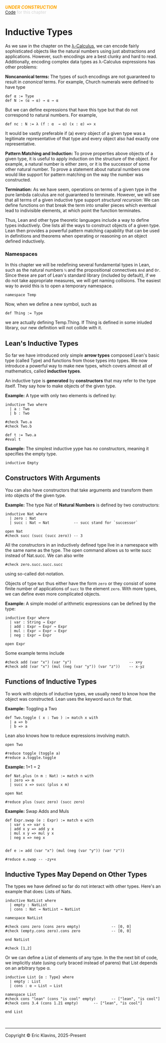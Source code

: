 <span style='color: orange'>***UNDER CONSTRUCTION***</span><br>
<span style='color: lightgray; font-size: 10pt'><a href='https://github.com/klavins/LeanBook/blob/main/main/../LeanBook/Chapters/InductiveTypes.lean'>Code</a> for this chapter</span>
 # Inductive Types

As we saw in the chapter on the [λ-Calculus](LambdaCalculus.md), we can encode fairly sophisticated objects like the natural numbers using just abstractions and applications. However, such encodings are a best clunky and hard to read. Additionally, encoding complex data types as λ-Calculus expressions has other problems:

**Noncanonical terms:** The types of such encodings are not guaranteed to result in _canonical_ terms. For example, Church numerals were defined to have type 
```lean
def α := Type
def N := (α → α) → α → α
```
 But we can define expressions that have this type but that do not correspond to natural numbers. For example, 
```lean
def nc : N := λ (f : α  → α) (x : α) => x
```
 It would be vastly preferable if (a) every object of a given type was a legitimate representative of that type and every object also had exactly one representative.

**Pattern Matching and Induction:** To prove properties above objects of a given type, it is useful to apply induction on the structure of the object. For example, a natural number is either zero, or it is the successor of some other natural number. To prove a statement about natural numbers one would like support for pattern matching on the way the number was constructed.

**Termination:** As we have seem, operations on terms of a given type in the pure lambda calculus are not guaranteed to terminate. However, we will see that all terms of a given inductive type support _structural recursion_: We can define functions on that break the term into smaller pieces which eventual lead to indivisible elements, at which point the function terminates.

Thus, Lean and other type theoretic languages include a way to define types inductively. One lists all the ways to construct objects of a given type. Lean then provides a powerful pattern matching capability that can be used in definitions and theorems when operating or reasoning on an object defined inductively.

### Namespaces

In this chapter we will be redefining several fundamental types in Lean, such as the natural numbers `ℕ` and the propositional connectives `And` and `Or`. Since these are part of Lean's standard library (included by default), if we do not take appropriate measures, we will get naming collisions. The easiest way to avoid this is to open a temporary namespace. 
```lean
namespace Temp
```
 Now, when we define a new symbol, such as 
```lean
def Thing := Type
```
 we are actually defining Temp.Thing. If Thing is defined in some inluded library, our new definition will not collide with it.

## Lean's Inductive Types

So far we have introduced only simple **arrow types** composed Lean's basic type (called Type) and functions from those types into types. We now introduce a powerful way to make new types, which covers almost all of mathematics, called **inductive types**.

An inductive type is **generated** by **constructors** that may refer to the type itself. They say how to make objects of the given type.

**Example:** A type with only two elements is defined by: 
```lean
inductive Two where
  | a : Two
  | b : Two

#check Two.a
#check Two.b

def t := Two.a
#eval t
```
 **Example:** The simplest inductive yype has _no_ constructors, meaning it specifies the empty type. 
```lean
inductive Empty
```
 ## Constructors With Arguments

You can also have constructors that take arguments and transform them into objects of the given type.

**Example:** The type Nat of **Natural Numbers** is defined by two constructors: 
```lean
inductive Nat where
  | zero : Nat
  | succ : Nat → Nat           -- succ stand for `successor`

open Nat
#check succ (succ (succ zero)) -- 3
```
 All the constructors in an inductively defined type live in a namespace with the same name as the type. The open command allows us to write succ instead of Nat.succ. We can also write 
```lean
#check zero.succ.succ.succ
```
 using so-called dot-notation.

Objects of type `Nat` thus either have the form `zero` or they consist of some finite number of applications of `succ` to the element `zero`. With more types, we can define even more complicated objects.

**Example:** A simple model of arithmetic expressions can be defined by the type: 
```lean
inductive Expr where
  | var : String → Expr
  | add : Expr → Expr → Expr
  | mul : Expr → Expr → Expr
  | neg : Expr → Expr

open Expr
```
 Some example terms include 
```lean
#check add (var "x") (var "y")                          -- x+y
#check add (var "x") (mul (neg (var "y")) (var "z"))    -- x-yz
```
 ## Functions of Inductive Types

To work with objects of inductive types, we usually need to know how the object was constructed. Lean uses the keyword `match` for that.

**Example:** Toggling a Two  
```lean
def Two.toggle ( x : Two ) := match x with
  | a => b
  | b => a
```
 Lean also knows how to reduce expressions involving match. 
```lean
open Two

#reduce toggle (toggle a)
#reduce a.toggle.toggle
```
 **Example:** 1+1 = 2 
```lean
def Nat.plus (n m : Nat) := match n with
  | zero => m
  | succ x => succ (plus x m)

open Nat

#reduce plus (succ zero) (succ zero)
```
 **Example:** Swap Adds and Muls
```lean
def Expr.swap (e : Expr) := match e with
  | var s => var s
  | add x y => add y x
  | mul x y => mul y x
  | neg x => neg x


def e := add (var "x") (mul (neg (var "y")) (var "z"))

#reduce e.swap -- -zy+x
```
 ## Inductive Types May Depend on Other Types

The types we have defined so far do not interact with other types. Here's an example that does: Lists of Nats. 
```lean
inductive NatList where
  | empty : NatList
  | cons : Nat → NatList → NatList

namespace NatList

#check cons zero (cons zero empty)              -- [0, 0]
#check (empty.cons zero).cons zero              -- [0, 0]

end NatList

#check [1,2]
```
 Or we can define a List of elements of any type. In the the next bit of code, we implicitly state (using curly braced instead of parens) that List depends on an arbitrary type α. 
```lean
inductive List {α : Type} where
  | empty : List
  | cons : α → List → List

namespace List
#check cons "lean" (cons "is cool" empty)       -- ["lean", "is cool"]
#check cons 3.4 (cons 1.21 empty)       -- ["lean", "is cool"]

end List
```

<div style='height=50px'>&nbsp;</div><hr>
Copyright © Eric Klavins, 2025-Present
